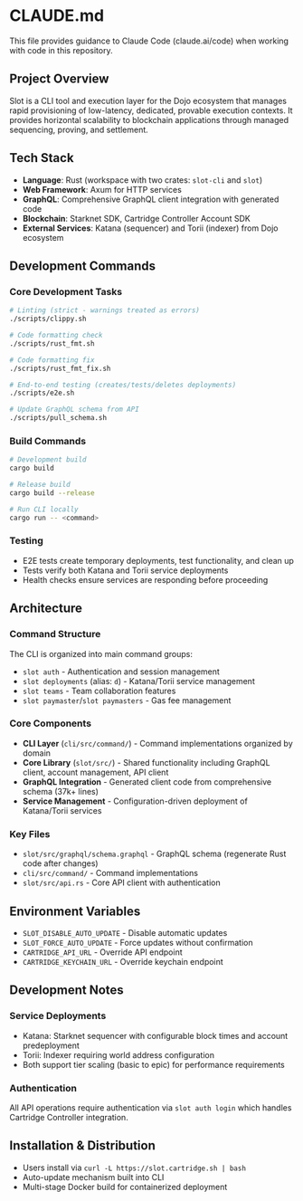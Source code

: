 # CLAUDE.md

This file provides guidance to Claude Code (claude.ai/code) when working with code in this repository.

## Project Overview

Slot is a CLI tool and execution layer for the Dojo ecosystem that manages rapid provisioning of low-latency, dedicated, provable execution contexts. It provides horizontal scalability to blockchain applications through managed sequencing, proving, and settlement.

## Tech Stack

- **Language**: Rust (workspace with two crates: `slot-cli` and `slot`)
- **Web Framework**: Axum for HTTP services
- **GraphQL**: Comprehensive GraphQL client integration with generated code
- **Blockchain**: Starknet SDK, Cartridge Controller Account SDK
- **External Services**: Katana (sequencer) and Torii (indexer) from Dojo ecosystem

## Development Commands

### Core Development Tasks
```bash
# Linting (strict - warnings treated as errors)
./scripts/clippy.sh

# Code formatting check
./scripts/rust_fmt.sh

# Code formatting fix
./scripts/rust_fmt_fix.sh

# End-to-end testing (creates/tests/deletes deployments)
./scripts/e2e.sh

# Update GraphQL schema from API
./scripts/pull_schema.sh
```

### Build Commands
```bash
# Development build
cargo build

# Release build
cargo build --release

# Run CLI locally
cargo run -- <command>
```

### Testing
- E2E tests create temporary deployments, test functionality, and clean up
- Tests verify both Katana and Torii service deployments
- Health checks ensure services are responding before proceeding

## Architecture

### Command Structure
The CLI is organized into main command groups:
- `slot auth` - Authentication and session management
- `slot deployments` (alias: `d`) - Katana/Torii service management  
- `slot teams` - Team collaboration features
- `slot paymaster`/`slot paymasters` - Gas fee management

### Core Components
- **CLI Layer** (`cli/src/command/`) - Command implementations organized by domain
- **Core Library** (`slot/src/`) - Shared functionality including GraphQL client, account management, API client
- **GraphQL Integration** - Generated client code from comprehensive schema (37k+ lines)
- **Service Management** - Configuration-driven deployment of Katana/Torii services

### Key Files
- `slot/src/graphql/schema.graphql` - GraphQL schema (regenerate Rust code after changes)
- `cli/src/command/` - Command implementations
- `slot/src/api.rs` - Core API client with authentication

## Environment Variables
- `SLOT_DISABLE_AUTO_UPDATE` - Disable automatic updates
- `SLOT_FORCE_AUTO_UPDATE` - Force updates without confirmation  
- `CARTRIDGE_API_URL` - Override API endpoint
- `CARTRIDGE_KEYCHAIN_URL` - Override keychain endpoint

## Development Notes

### Service Deployments
- Katana: Starknet sequencer with configurable block times and account predeployment
- Torii: Indexer requiring world address configuration
- Both support tier scaling (basic to epic) for performance requirements

### Authentication
All API operations require authentication via `slot auth login` which handles Cartridge Controller integration.

## Installation & Distribution
- Users install via `curl -L https://slot.cartridge.sh | bash`
- Auto-update mechanism built into CLI
- Multi-stage Docker build for containerized deployment
